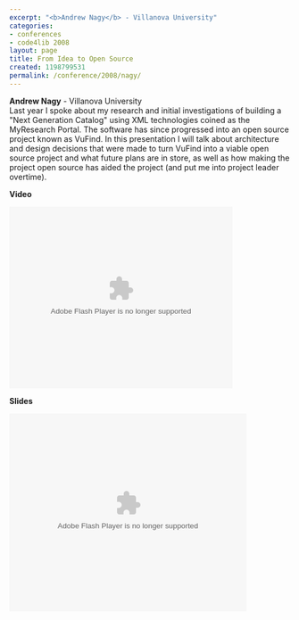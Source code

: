 ```yaml
---
excerpt: "<b>Andrew Nagy</b> - Villanova University"
categories:
- conferences
- code4lib 2008
layout: page
title: From Idea to Open Source
created: 1198799531
permalink: /conference/2008/nagy/
---
```

<b>Andrew Nagy</b> - Villanova University<br />
Last year I spoke about my research and initial investigations of building a "Next Generation Catalog" using XML technologies coined as the MyResearch Portal. The software has since progressed into an open source project known as VuFind. In this presentation I will talk about architecture and design decisions that were made to turn VuFind into a viable open source project and what future plans are in store, as well as how making the project open source has aided the project (and put me into project leader overtime).

<b>Video</b>

<embed style="width:400px; height:326px;" id="VideoPlayback" type="application/x-shockwave-flash" src="http://video.google.com/googleplayer.swf?docId=-2835067292672226703&hl=en" flashvars=""> </embed>

<b>Slides</b>

<div style="width:425px;text-align:left" id="__ss_295527"><object style="margin:0px" width="425" height="355"><param name="movie" value="http://static.slideshare.net/swf/ssplayer2.swf?doc=from-idea-to-open-source-1204828976950964-2"/><param name="allowFullScreen" value="true"/><param name="allowScriptAccess" value="always"/><embed src="http://static.slideshare.net/swf/ssplayer2.swf?doc=from-idea-to-open-source-1204828976950964-2" type="application/x-shockwave-flash" allowscriptaccess="always" allowfullscreen="true" width="425" height="355"></embed></object>
